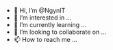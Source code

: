 - 👋 Hi, I’m @NgynIT
- 👀 I’m interested in ...
- 🌱 I’m currently learning ...
- 💞️ I’m looking to collaborate on ...
- 📫 How to reach me ...

<!---
NgynIT/NgynIT is a ✨ special ✨ repository because its `README.md` (this file) appears on your GitHub profile.
You can click the Preview link to take a look at your changes.
--->
